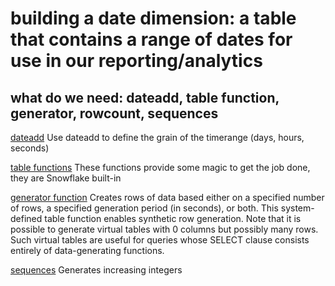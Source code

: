 # building a date dimension: a table that contains a range of dates for use in our reporting/analytics
## what do we need: dateadd, table function, generator, rowcount, sequences

[dateadd](https://docs.snowflake.net/manuals/sql-reference/functions/dateadd.html)
Use dateadd to define the grain of the timerange (days, hours, seconds)

[table functions](https://docs.snowflake.net/manuals/sql-reference/functions-table.html)
These functions provide some magic to get the job done, they are Snowflake built-in 

[generator function](https://docs.snowflake.net/manuals/sql-reference/functions/generator.html)
Creates rows of data based either on a specified number of rows, a specified generation period (in seconds), or both. 
This system-defined table function enables synthetic row generation.
Note that it is possible to generate virtual tables with 0 columns but possibly many rows. 
Such virtual tables are useful for queries whose SELECT clause consists entirely of data-generating functions.

[sequences](https://docs.snowflake.net/manuals/sql-reference/functions/seq1.html#seq1-seq2-seq4-seq8) Generates increasing integers

